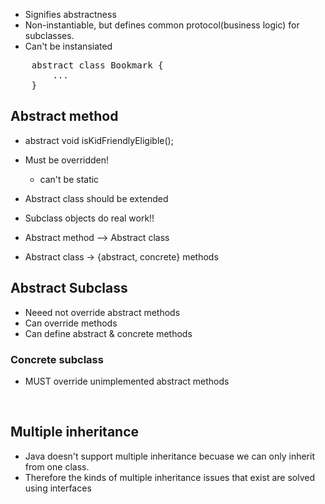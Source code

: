 - Signifies abstractness
- Non-instantiable, but defines common protocol(business logic) for subclasses.
- Can't be instansiated 

<pre>
    abstract class Bookmark {
        ...
    }
</pre>


<h2>Abstract method</h2>

- abstract void isKidFriendlyEligible();
- Must be overridden!
    - can't be static

- Abstract class should be extended
- Subclass objects do real work!!
- Abstract method --> Abstract class 
- Abstract class -> {abstract, concrete} methods

<h2>Abstract Subclass</h2>

- Neeed not override abstract methods
- Can override methods
- Can define abstract & concrete methods


<h3>Concrete subclass </h3>

- MUST override unimplemented abstract methods

<br>
<h2>Multiple inheritance</h2>

- Java doesn't support multiple inheritance becuase we can only inherit from one class.
- Therefore the kinds of multiple inheritance issues that exist are solved using interfaces
